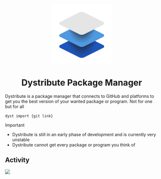 <p align="center">
  <img src="https://github.com/MuffinLorde/Dystribute/blob/main/logo.png" height="200">
  <h1 align="center">Dystribute Package Manager</h1>
</p>
Dystribute is a package manager that connects to GitHub and platforms to get you the best version of your wanted package or program. Not for one but for all 

```
dyst import {git link}
```

> [!IMPORTANT]
> - Dystribute is still in an early phase of development and is currently very unstable </br>
> - Dystribute cannot get every package or program you think of

## Activity
<img src="https://repobeats.axiom.co/api/embed/ce40cb71849b41715ef4932f62d4d77bdac2b77c.svg" width="1000">
